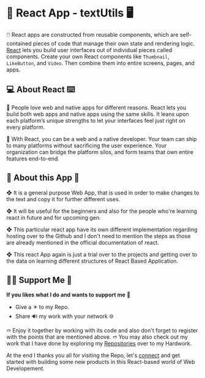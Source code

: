 # 💠 React App - textUtils 🖥️

🖱️ React apps are constructed from reusable components, which are self-contained pieces of code that manage their own state and rendering logic. [React](https://react.dev/) lets you build user interfaces out of individual pieces called components. Create your own React components like `Thumbnail`, `LikeButton`, and `Video`. Then combine them into entire screens, pages, and apps.

## 💻 About React ⌨️

📖 People love web and native apps for different reasons. React lets you build both web apps and native apps using the same skills. It leans upon each platform’s unique strengths to let your interfaces feel just right on every platform. 

📑 With React, you can be a web and a native developer. Your team can ship to many platforms without sacrificing the user experience. Your organization can bridge the platform silos, and form teams that own entire features end-to-end.

## 🤔 About this App 🗿

❖ It is a general purpose Web App, that is used in order to make changes to the text and copy it for further different uses.

❖ It will be useful for the beginners and also for the people who're learning react in future and for upcoming gen.

❖ This particular react app have its own different implementation regarding hosting over to the Github and I don't need to mention the steps as those are already mentioned in the official documentation of react.

❖ This react App again is just a trial over to the projects and getting over to the data on learning different structures of React Based Application.

## 🤝🏻 Support Me 🗿

**If you likes what I do and wants to support me** 🫣

- Give a ✴️ to my Repo.
- Share 🔊 my work with your network 🌐

➱ Enjoy it together by working with its code and also don't forget to register with the points that are mentioned above.
➱ You may also check out my work that I have done by exploring my [Repositories](https://github.com/ackwolver335?tab=repositories) over to my Hardwork.

At the end I thanks you all for visiting the Repo, let's [connect](https://github.com/ackwolver335) and get started with building some new products in this React-based world of Web Developement.
